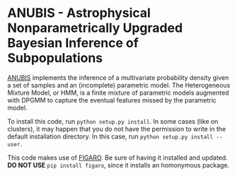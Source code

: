 # ANUBIS - Astrophysical Nonparametrically Upgraded Bayesian Inference of Subpopulations

[ANUBIS](https://github.com/sterinaldi/ANUBIS) implements the inference of a multivariate probability density given a set of samples and an (incomplete) parametric model.
The Heterogeneous Mixture Model, or HMM, is a finite mixture of parametric models augmented with DPGMM to capture the eventual features missed by the parametric model.

To install this code, run `python setup.py install`. In some cases (like on clusters), it may happen that you do not have the permission to write in the default installation directory. In this case, run `python setup.py install --user`.

This code makes use of [FIGARO](https://github.com/sterinaldi/FIGARO). Be sure of having it installed and updated. **DO NOT USE** `pip install figaro`, since it installs an homonymous package.
